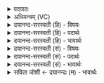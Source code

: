 <details><summary>पदपाठः</summary>

तत्। त्वा॒। या॒मि। ब्रह्म॑णा। वन्द॑मानः। तत्। आ। शा॒स्ते॒। यज॑मानः। ह॒विर्भि॒रिति ह॒विःऽभिः॑। अहे॑डमानः। व॒रु॒ण॒। इ॒ह। बो॒धि॒। उरु॑श॒ꣳसेत्युरु॑ऽशꣳस। मा। नः॒। आयुः॑। प्र। मो॒षीः॒। ४९।
</details>

<details><summary>अधिमन्त्रम् (VC)</summary>

- बृहस्पतिर्देवता
- शुनःशेप ऋषिः
- निचृच्छक्वरी त्रिष्टुप्
- धैवतः
</details>

<details><summary>दयानन्द-सरस्वती (हि) - विषयः</summary>

मनुष्यों को विद्वानों के तुल्य आचरण करना चाहिये, इस विषय का उपदेश अगले मन्त्र में किया है ॥
</details>

<details><summary>दयानन्द-सरस्वती (हि) - पदार्थः</summary>

पदार्थान्वयभाषाः -  हे (उरुशंस) बहुतों की प्रशंसा करनेहारे (वरुण) श्रेष्ठ विद्वन् ! (ब्रह्मणा) वेद से (वन्दमानः) स्तुति करता हुआ (यजमानः) यज्ञ करनेवाला (अहेडमानः) सत्कार को प्राप्त हुआ पुरुष (हविर्भिः) होम करने के योग्य अच्छे बनाये हुए पदार्थों से जो (आ, शास्ते) आशा करते हैं, (तत्) उसको मैं (यामि) प्राप्त होऊँ तथा जिस उत्तम (आयुः) सौ वर्ष की आयुर्दा को (त्वा) तेरा आश्रय करके मैं प्राप्त होऊँ (तत्) उस को तू भी प्राप्त हो, तू (इह) इस संसार में उक्त आयुर्दा को (बोधि) जान और तू (नः) हमारी उस आयुर्दा को (मा, प्र, मोषीः) मत चोर ॥४९ ॥
</details>

<details><summary>दयानन्द-सरस्वती (हि) - भावार्थः</summary>

भावार्थभाषाः -  सत्यवादी, शास्त्रवेत्ता, सज्जन, विद्वान् जो चाहे वही चाहना मनुष्यों को भी करनी चाहिये। किसी को किन्हीं विद्वानों का अनादर न करना चाहिये तथा स्त्री पुरुषों को ब्रह्मचर्यत्याग, अयोग्य आहार-विहार, व्यभिचार, अत्यन्त विषयासक्ति आदि खोटे कामों से आयुर्दा का नाश कभी न करना चाहिये ॥४९ ॥
</details>

<details><summary>दयानन्द-सरस्वती (सं) - विषयः</summary>

मनुष्यैर्विद्वद्वदाचरणीयमित्याह ॥
</details>

<details><summary>दयानन्द-सरस्वती (सं) - पदार्थः</summary>

पदार्थान्वयभाषाः -  हे उरुशंस वरुण ! ब्रह्मणा वन्दमानो यजमानोऽहेडमानो हविर्भिर्यदाशास्ते, तदहं यामि यदुत्तममायुस्त्वाश्रित्याहं यामि, तत्त्वमपि प्राप्नुहि, त्वमिह तद् बोधि त्वं नोऽस्माकं तदायुर्मा प्रमोषीः ॥४९ ॥
</details>

<details><summary>दयानन्द-सरस्वती (सं) - भावार्थः</summary>

भावार्थभाषाः -  आप्ता विद्वांसो यदिच्छेयुस्तदेव मनुष्यैरेषितव्यम्, न केनापि केषाञ्चिद् विदुषामनादरः कार्यः। न खलु स्त्रीपुरुषैरब्रह्मचर्य्यायुक्ताहारविहारव्यभिचारातिविषयासक्त्यादिभिरायुः कदापि ह्रसनीयम् ॥४९ ॥
</details>

<details><summary>सविता जोशी ← दयानन्दः (म) - भावार्थः</summary>

भावार्थभाषाः -  सत्यवादी शास्रवेत्ते, सज्जम, विद्वान लोक जशी कामना करतात तशा प्रकारच्या कामना माणसांनी कराव्यात. कोणीही कोणत्याही विद्वानांचा अनादर करू नये व स्री-पुरुषांनी ब्रह्मचर्याचा त्याग, अयोगय आहार-विहार, व्यभिचार, अत्यंत, विषयासक्ती इत्यादी खोट्या कर्माने आयुष्याचा नाश कधीही करू नये.
</details>